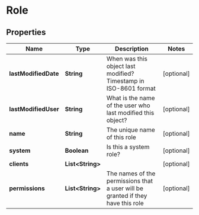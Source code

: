 

# Role


## Properties

| Name | Type | Description | Notes |
|------------ | ------------- | ------------- | -------------|
|**lastModifiedDate** | **String** | When was this object last modified? Timestamp in ISO-8601 format |  [optional] |
|**lastModifiedUser** | **String** | What is the name of the user who last modified this object? |  [optional] |
|**name** | **String** | The unique name of this role |  [optional] |
|**system** | **Boolean** | Is this a system role? |  [optional] |
|**clients** | **List&lt;String&gt;** |  |  [optional] |
|**permissions** | **List&lt;String&gt;** | The names of the permissions that a user will be granted if they have this role |  [optional] |



